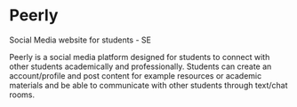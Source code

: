 # Peerly
Social Media website for students - SE

Peerly is a social media platform designed for students to connect with other students academically and professionally. Students can create an account/profile and post content for example resources or academic materials and be able to communicate with other students through text/chat rooms. 
